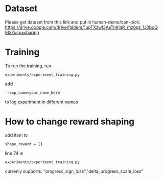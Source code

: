 # Dataset
Please get dataset from this link and put in human-demo/can-pick:
https://drive.google.com/drive/folders/1upTXzwI3AsTnKlqR_mz6qz_1J0boQ9I3?usp=sharing

# Training

To run the training, run 
```
experiments/experiment_training.py
```

add 

```
--exp_name=your_name_here
```
to log experiment in different names

# How to change reward shaping
add item to
```
shape_reward = []
```

line 74 in 
```
experiments/experiment_training.py
```

currenly supports: "progress_sign_loss","delta_progress_scale_loss"